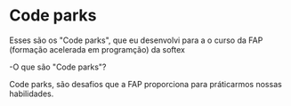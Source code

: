 # Code parks

Esses são os "Code parks", que eu desenvolvi para a o curso da FAP (formação acelerada em programção) da softex

-O que são "Code parks"?

Code parks, são desafios que a FAP proporciona para práticarmos nossas habilidades.
